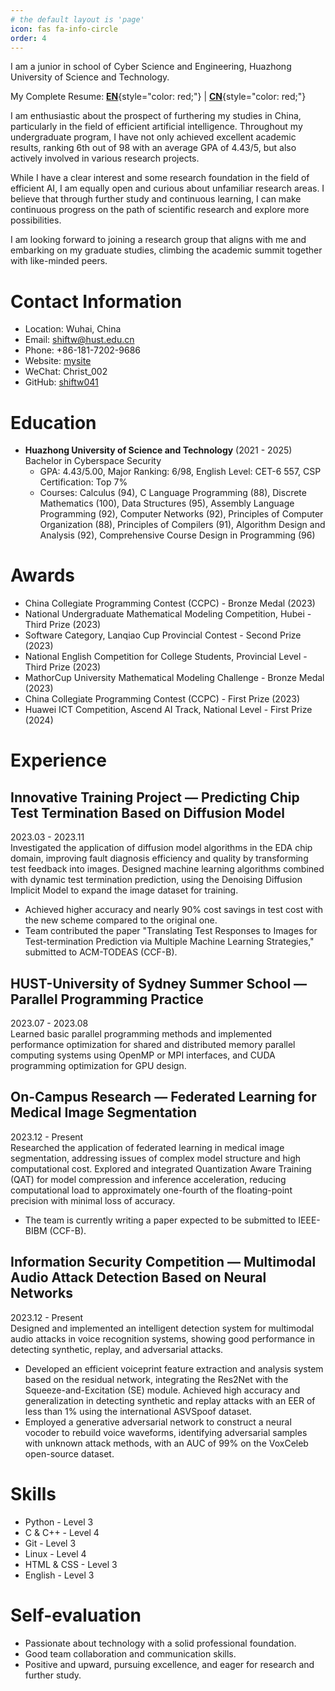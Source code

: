 ```yaml
---
# the default layout is 'page'
icon: fas fa-info-circle
order: 4
---
```


I am a junior in school of Cyber Science and Engineering, Huazhong University of Science and Technology. 

My Complete Resume: [**EN**](https://shiftw041.github.io/online-resume/){style="color: red;"} | [**CN**](https://shiftw041.github.io/online-resume/cn){style="color: red;"}

I am enthusiastic about the prospect of furthering my studies in China, particularly in the field of efficient artificial intelligence. Throughout my undergraduate program, I have not only achieved excellent academic results, ranking 6th out of 98 with an average GPA of 4.43/5, but also actively involved in various research projects.

While I have a clear interest and some research foundation in the field of efficient AI, I am equally open and curious about unfamiliar research areas. I believe that through further study and continuous learning, I can make continuous progress on the path of scientific research and explore more possibilities.

I am looking forward to joining a research group that aligns with me and embarking on my graduate studies, climbing the academic summit together with like-minded peers.

# Contact Information
- Location: Wuhai, China
- Email: <shiftw@hust.edu.cn>
- Phone: +86-181-7202-9686
- Website: [mysite](https://shiftw041.github.io/mypage/)
- WeChat: Christ_002
- GitHub: [shiftw041](https://github.com/shiftw041)

# Education
- **Huazhong University of Science and Technology** (2021 - 2025)
  Bachelor in Cyberspace Security
  - GPA: 4.43/5.00, Major Ranking: 6/98, English Level: CET-6 557, CSP Certification: Top 7%
  - Courses: Calculus (94), C Language Programming (88), Discrete Mathematics (100), Data Structures (95), Assembly Language Programming (92), Computer Networks (92), Principles of Computer Organization (88), Principles of Compilers (91), Algorithm Design and Analysis (92), Comprehensive Course Design in Programming (96)

# Awards

- China Collegiate Programming Contest (CCPC) - Bronze Medal (2023)
- National Undergraduate Mathematical Modeling Competition, Hubei - Third Prize (2023)
- Software Category, Lanqiao Cup Provincial Contest - Second Prize (2023)
- National English Competition for College Students, Provincial Level - Third Prize (2023)
- MathorCup University Mathematical Modeling Challenge - Bronze Medal (2023)
- China Collegiate Programming Contest (CCPC) - First Prize (2023)
- Huawei ICT Competition, Ascend AI Track, National Level - First Prize (2024)

# Experience

## Innovative Training Project — Predicting Chip Test Termination Based on Diffusion Model
2023.03 - 2023.11   
Investigated the application of diffusion model algorithms in the EDA chip domain, improving fault diagnosis efficiency and quality by transforming test feedback into images. Designed machine learning algorithms combined with dynamic test termination prediction, using the Denoising Diffusion Implicit Model to expand the image dataset for training.  
- Achieved higher accuracy and nearly 90% cost savings in test cost with the new scheme compared to the original one.
- Team contributed the paper "Translating Test Responses to Images for Test-termination Prediction via Multiple Machine Learning Strategies," submitted to ACM-TODEAS (CCF-B).

## HUST-University of Sydney Summer School — Parallel Programming Practice
2023.07 - 2023.08  
Learned basic parallel programming methods and implemented performance optimization for shared and distributed memory parallel computing systems using OpenMP or MPI interfaces, and CUDA programming optimization for GPU design.

## On-Campus Research — Federated Learning for Medical Image Segmentation
2023.12 - Present   
Researched the application of federated learning in medical image segmentation, addressing issues of complex model structure and high computational cost. Explored and integrated Quantization Aware Training (QAT) for model compression and inference acceleration, reducing computational load to approximately one-fourth of the floating-point precision with minimal loss of accuracy.  
- The team is currently writing a paper expected to be submitted to IEEE-BIBM (CCF-B).

## Information Security Competition — Multimodal Audio Attack Detection Based on Neural Networks
2023.12 - Present  
Designed and implemented an intelligent detection system for multimodal audio attacks in voice recognition systems, showing good performance in detecting synthetic, replay, and adversarial attacks.  
- Developed an efficient voiceprint feature extraction and analysis system based on the residual network, integrating the Res2Net with the Squeeze-and-Excitation (SE) module. Achieved high accuracy and generalization in detecting synthetic and replay attacks with an EER of less than 1% using the international ASVSpoof dataset.
- Employed a generative adversarial network to construct a neural vocoder to rebuild voice waveforms, identifying adversarial samples with unknown attack methods, with an AUC of 99% on the VoxCeleb open-source dataset.

# Skills
- Python - Level 3
- C & C++ - Level 4
- Git - Level 3
- Linux - Level 4
- HTML & CSS - Level 3
- English - Level 3

# Self-evaluation

- Passionate about technology with a solid professional foundation.
- Good team collaboration and communication skills.
- Positive and upward, pursuing excellence, and eager for research and further study.
